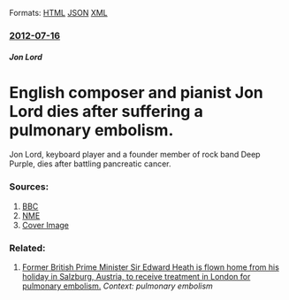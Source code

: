 
Formats: [HTML](/news/2012/07/16/english-composer-and-pianist-jon-lord-dies-after-suffering-a-pulmonary-embolism.html)  [JSON](/news/2012/07/16/english-composer-and-pianist-jon-lord-dies-after-suffering-a-pulmonary-embolism.json)  [XML](/news/2012/07/16/english-composer-and-pianist-jon-lord-dies-after-suffering-a-pulmonary-embolism.xml)  

### [2012-07-16](/news/2012/07/16/index.md)

##### Jon Lord
# English composer and pianist Jon Lord dies after suffering a pulmonary embolism. 

Jon Lord, keyboard player and a founder member of rock band Deep Purple, dies after battling pancreatic cancer.


### Sources:

1. [BBC](http://www.bbc.co.uk/news/entertainment-arts-18864409)
2. [NME](http://www.nme.com/news/deep-purple/64953)
2. [Cover Image](http://ichef-1.bbci.co.uk/news/1024/media/images/61604000/jpg/_61604473_jonlord.jpg)

### Related:

1. [ Former British Prime Minister Sir Edward Heath is flown home from his holiday in Salzburg, Austria, to receive treatment in London for pulmonary embolism.](/news/2003/08/26/former-british-prime-minister-sir-edward-heath-is-flown-home-from-his-holiday-in-salzburg-austria-to-receive-treatment-in-london-for-pulm.md) _Context: pulmonary embolism_
